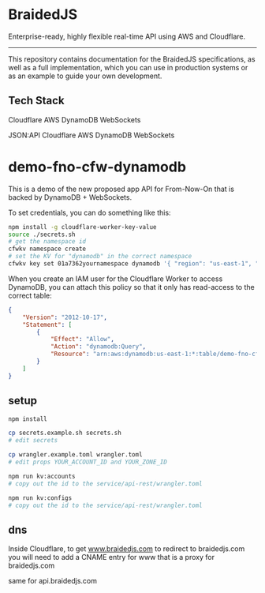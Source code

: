 # BraidedJS

Enterprise-ready, highly flexible real-time API using AWS and Cloudflare.

---

This repository contains documentation for the BraidedJS specifications, as well as a full implementation, which you can use in production systems or as an example to guide your own development.

## Tech Stack



Cloudflare
AWS
DynamoDB
WebSockets



JSON:API
Cloudflare
AWS
DynamoDB
WebSockets

# demo-fno-cfw-dynamodb

This is a demo of the new proposed app API for From-Now-On that is backed by DynamoDB + WebSockets.

To set credentials, you can do something like this:

```bash
npm install -g cloudflare-worker-key-value
source ./secrets.sh
# get the namespace id
cfwkv namespace create
# set the KV for "dynamodb" in the correct namespace
cfwkv key set 01a7362yournamespace dynamodb '{ "region": "us-east-1", "id": "AKi32MYKEYID", "secret": "gKc123MYSECRET", "table": "demo-fno-cfw-dynamodb" }'
```

When you create an IAM user for the Cloudflare Worker to access DynamoDB, you can attach this policy so that it only has read-access to the correct table:

```json
{
    "Version": "2012-10-17",
    "Statement": [
        {
            "Effect": "Allow",
            "Action": "dynamodb:Query",
            "Resource": "arn:aws:dynamodb:us-east-1:*:table/demo-fno-cfw-dynamodb"
        }
    ]
}
```

## setup

```bash
npm install

cp secrets.example.sh secrets.sh
# edit secrets

cp wrangler.example.toml wrangler.toml
# edit props YOUR_ACCOUNT_ID and YOUR_ZONE_ID

npm run kv:accounts
# copy out the id to the service/api-rest/wrangler.toml

npm run kv:configs
# copy out the id to the service/api-rest/wrangler.toml
```

## dns

Inside Cloudflare, to get www.braidedjs.com to redirect to braidedjs.com you will need to add a CNAME entry for www that is a proxy for braidedjs.com

same for api.braidedjs.com



